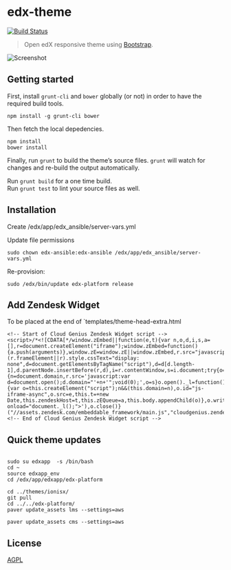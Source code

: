 # edx-theme

[![Build Status](https://travis-ci.org/IONISx/edx-theme.svg?branch=master)](https://travis-ci.org/IONISx/edx-theme)

> Open edX responsive theme using [Bootstrap](http://getbootstrap.com/).

![Screenshot](https://raw.githubusercontent.com/IONISx/edx-theme/docs/images/responsive.png)

## Getting started

First, install `grunt-cli` and `bower` globally (or not) in order to have the required build tools.

    npm install -g grunt-cli bower

Then fetch the local depedencies.

    npm install
    bower install

Finally, run `grunt` to build the theme’s source files.
`grunt` will watch for changes and re-build the output automatically.

Run `grunt build` for a one time build.  
Run `grunt test` to lint your source files as well.

## Installation

Create /edx/app/edx_ansible/server-vars.yml

Update file permissions
```
sudo chown edx-ansible:edx-ansible /edx/app/edx_ansible/server-vars.yml
```
Re-provision:
```
sudo /edx/bin/update edx-platform release
```

## Add Zendesk Widget

To be placed at the end of `templates/theme-head-extra.html

```
<!-- Start of Cloud Genius Zendesk Widget script -->
<script>/*<![CDATA[*/window.zEmbed||function(e,t){var n,o,d,i,s,a=[],r=document.createElement("iframe");window.zEmbed=function(){a.push(arguments)},window.zE=window.zE||window.zEmbed,r.src="javascript:false",r.title="",r.role="presentation",(r.frameElement||r).style.cssText="display: none",d=document.getElementsByTagName("script"),d=d[d.length-1],d.parentNode.insertBefore(r,d),i=r.contentWindow,s=i.document;try{o=s}catch(c){n=document.domain,r.src='javascript:var d=document.open();d.domain="'+n+'";void(0);',o=s}o.open()._l=function(){var o=this.createElement("script");n&&(this.domain=n),o.id="js-iframe-async",o.src=e,this.t=+new Date,this.zendeskHost=t,this.zEQueue=a,this.body.appendChild(o)},o.write('<body onload="document._l();">'),o.close()}("//assets.zendesk.com/embeddable_framework/main.js","cloudgenius.zendesk.com");/*]]>*/</script>
<!-- End of Cloud Genius Zendesk Widget script -->
```

## Quick theme updates

```

sudo su edxapp  -s /bin/bash
cd ~
source edxapp_env
cd /edx/app/edxapp/edx-platform

cd ../themes/ionisx/
git pull
cd ../../edx-platform/
paver update_assets lms --settings=aws

paver update_assets cms --settings=aws

```

## License

[AGPL](http://en.wikipedia.org/wiki/Affero_General_Public_License)
